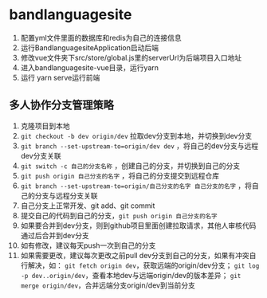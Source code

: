 # bandlanguagesite
1. 配置yml文件里面的数据库和redis为自己的连接信息
2. 运行BandlanguagesiteApplication启动后端
3. 修改vue文件夹下src/store/global.js里的serverUrl为后端项目入口地址
4. 进入bandlanguagesite-vue目录，运行yarn
5. 运行 yarn serve运行前端

## 多人协作分支管理策略
1. 克隆项目到本地
2. `git checkout -b dev origin/dev` 拉取dev分支到本地，并切换到dev分支
3. `git branch --set-upstream-to=origin/dev dev` ，将自己的dev分支与远程dev分支关联
4. `git switch -c 自己的分支名称` ，创建自己的分支，并切换到自己的分支
5. `git push origin 自己分支的名字` ，将自己的分支提交到远程仓库
6.  `git branch --set-upstream-to=origin/自己分支的名字 自己分支的名字` ，将自己的分支与远程分支关联
7. 自己分支上正常开发、git add、git commit
8. 提交自己的代码到自己的分支，`git push origin 自己分支的名字`
9. 如果要合并到dev分支，则到github项目里面创建拉取请求，其他人审核代码通过后合并到dev分支
10. 如有修改，建议每天push一次到自己的分支
11. 如果需要更改，建议每次更改之前pull dev分支到自己的分支，如果有冲突自行解决，如：
    `git fetch origin dev`，获取远端的origin/dev分支；
    `git log -p dev..origin/dev`，查看本地dev与远端origin/dev的版本差异；
    `git merge origin/dev`，合并远端分支origin/dev到当前分支

